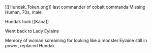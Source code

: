 ![[Hundak_Token.png]]
last commander of cobalt commanda
Missing Human, 70s, male

Hundak took [[Kana]] 

Went back to Lady Eylaine

Memory of woman screaming for looking like a monster
Eylaine still in power, replaced Hundak
